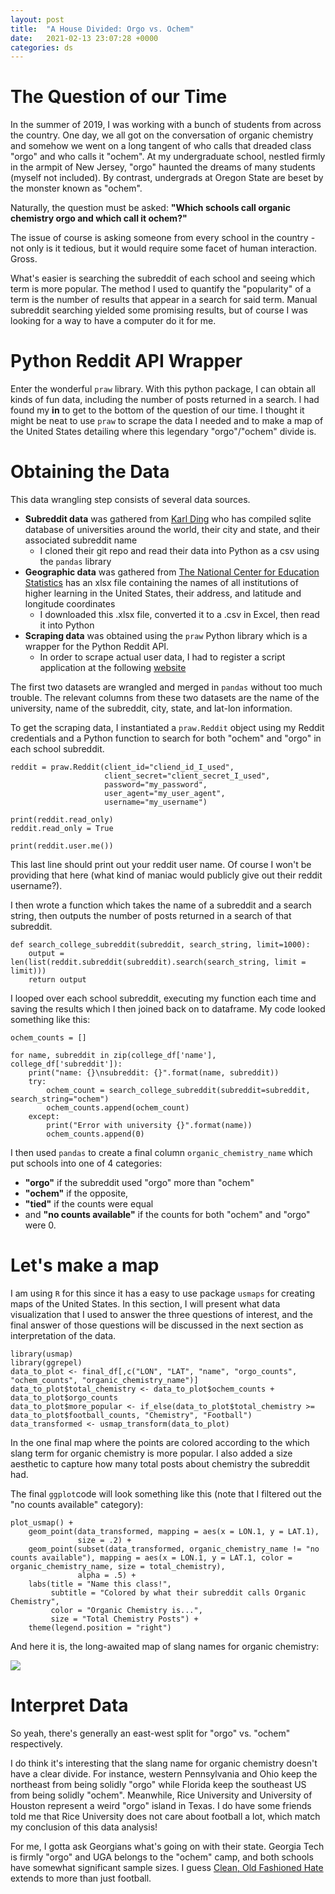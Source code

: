 ```yaml
---
layout: post
title:  "A House Divided: Orgo vs. Ochem"
date:   2021-02-13 23:07:28 +0000
categories: ds
---
```


# The Question of our Time

In the summer of 2019, I was working with a bunch of students from across the country.
One day, we all got on the conversation of organic chemistry and somehow we went on a long tangent of who calls that dreaded class "orgo" and who calls it "ochem".
At my undergraduate school, nestled firmly in the armpit of New Jersey, "orgo" haunted the dreams of many students (myself not included).
By contrast, undergrads at Oregon State are beset by the monster known as "ochem".

Naturally, the question must be asked: **"Which schools call organic chemistry orgo and which call it ochem?"**

The issue of course is asking someone from every school in the country - not only is it tedious, but it would require some facet of human interaction.
Gross.

What's easier is searching the subreddit of each school and seeing which term is more popular.
The method I used to quantify the "popularity" of a term is the number of results that appear in a search for said term.
Manual subreddit searching yielded some promising results, but of course I was looking for a way to have a computer do it for me.

# Python Reddit API Wrapper

Enter the wonderful `praw` library.
With this python package, I can obtain all kinds of fun data, including the number of posts returned in a search.
I had found my **in** to get to the bottom of the question of our time. 
I thought it might be neat to use `praw` to scrape the data I needed and to make a map of the United States detailing where this legendary "orgo"/"ochem" divide is.

# Obtaining the Data

This data wrangling step consists of several data sources.

+ **Subreddit data** was gathered from [Karl Ding](https://github.com/karlding/college-subreddits) who has compiled sqlite database of universities around the world, their city and state, and their associated subreddit name
	+ I cloned their git repo and read their data into Python as a csv using the `pandas` library
+ **Geographic data** was gathered from [The National Center for Education Statistics](https://nces.ed.gov/programs/edge/Geographic/SchoolLocations) has an xlsx file containing the names of all institutions of higher learning in the United States, their address, and latitude and longitude coordinates
	+ I downloaded this .xlsx file, converted it to a .csv in Excel, then read it into Python
+ **Scraping data** was obtained using the `praw` Python library which is a wrapper for the Python Reddit API.
	+ In order to scrape actual user data, I had to register a script application at the following [website](https://www.reddit.com/prefs/apps)

The first two datasets are wrangled and merged in `pandas` without too much trouble.
The relevant columns from these two datasets are the name of the university, name of the subreddit, city, state, and lat-lon information.

To get the scraping data, I instantiated a `praw.Reddit` object using my Reddit credentials and a Python function to search for both "ochem" and "orgo" in each school subreddit.

```
reddit = praw.Reddit(client_id="cliend_id_I_used",
                     client_secret="client_secret_I_used",
                     password="my_password",
                     user_agent="my_user_agent",
                     username="my_username")

print(reddit.read_only)
reddit.read_only = True

print(reddit.user.me())
```

This last line should print out your reddit user name.
Of course I won't be providing that here (what kind of maniac would publicly give out their reddit username?).

I then wrote a function which takes the name of a subreddit and a search string, then outputs the number of posts returned in a search of that subreddit.

```
def search_college_subreddit(subreddit, search_string, limit=1000):
    output = len(list(reddit.subreddit(subreddit).search(search_string, limit = limit)))
    return output
```

I looped over each school subreddit, executing my function each time and saving the results which I then joined back on to dataframe.
My code looked something like this:

```
ochem_counts = []

for name, subreddit in zip(college_df['name'], college_df['subreddit']):
    print("name: {}\nsubreddit: {}".format(name, subreddit))
    try:
        ochem_count = search_college_subreddit(subreddit=subreddit, search_string="ochem")
        ochem_counts.append(ochem_count)
    except:
        print("Error with university {}".format(name))
        ochem_counts.append(0)
```

I then used `pandas` to create a final column `organic_chemistry_name` which put schools into one of 4 categories:

+ **"orgo"** if the subreddit used "orgo" more than "ochem"
+ **"ochem"** if the opposite, 
+ **"tied"** if the counts were equal
+ and **"no counts available"** if the counts for both "ochem" and "orgo" were 0.

# Let's make a map

I am using `R` for this since it has a easy to use package `usmaps` for creating maps of the United States. In this section, I will present what data visualization that I used to answer the three questions of interest, and the final answer of those questions will be discussed in the next section as interpretation of the data.

``` 
library(usmap)
library(ggrepel)
data_to_plot <- final_df[,c("LON", "LAT", "name", "orgo_counts", "ochem_counts", "organic_chemistry_name")]
data_to_plot$total_chemistry <- data_to_plot$ochem_counts + data_to_plot$orgo_counts
data_to_plot$more_popular <- if_else(data_to_plot$total_chemistry >= data_to_plot$football_counts, "Chemistry", "Football")
data_transformed <- usmap_transform(data_to_plot)
```

In the one final map where the points are colored according to the which slang term for organic chemistry is more popular.
I also added a size aesthetic to capture how many total posts about chemistry the subreddit had.

The final `ggplot`code will look something like this (note that I filtered out the "no counts available" category):

```
plot_usmap() +
	geom_point(data_transformed, mapping = aes(x = LON.1, y = LAT.1),
			   size = .2) +
	geom_point(subset(data_transformed, organic_chemistry_name != "no counts available"), mapping = aes(x = LON.1, y = LAT.1, color = organic_chemistry_name, size = total_chemistry),
			   alpha = .5) +
	labs(title = "Name this class!",
	     subtitle = "Colored by what their subreddit calls Organic Chemistry",
		 color = "Organic Chemistry is...",
		 size = "Total Chemistry Posts") +
	theme(legend.position = "right")
```

And here it is, the long-awaited map of slang names for organic chemistry:

![](/assets/orgo_ochem.png)

# Interpret Data

So yeah, there's generally an east-west split for "orgo" vs. "ochem" respectively.

I do think it's interesting that the slang name for organic chemistry doesn't have a clear divide.
For instance, western Pennsylvania and Ohio keep the northeast from being solidly "orgo" while Florida keep the southeast US from being solidly "ochem".
Meanwhile, Rice University and University of Houston represent a weird "orgo" island in Texas. I do have some friends told me that Rice University does not care about football a lot, which match my conclusion of this data analysis!

For me, I gotta ask Georgians what's going on with their state.
Georgia Tech is firmly "orgo" and UGA belongs to the "ochem" camp, and both schools have somewhat significant sample sizes.
I guess [Clean, Old Fashioned Hate](https://en.wikipedia.org/wiki/Clean,_Old-Fashioned_Hate) extends to more than just football.
